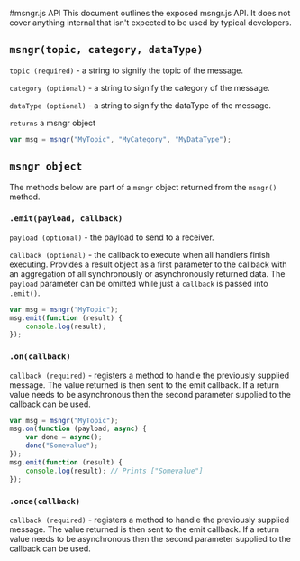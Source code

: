 #msngr.js API
This document outlines the exposed msngr.js API. It does not cover anything internal that isn't expected to be used by typical developers.

## ```msngr(topic, category, dataType)```
```topic (required)``` - a string to signify the topic of the message.

```category (optional)``` - a string to signify the category of the message.

```dataType (optional)``` - a string to signify the dataType of the message.

```returns``` a msngr object

```javascript
var msg = msngr("MyTopic", "MyCategory", "MyDataType");
```

## ```msngr object```
The methods below are part of a ```msngr``` object returned from the ```msngr()``` method.

### ```.emit(payload, callback)```
```payload (optional)``` - the payload to send to a receiver.

```callback (optional)``` - the callback to execute when all handlers finish executing. Provides a result object as a first parameter to the callback with an aggregation of all synchronously or asynchronously returned data. The ```payload``` parameter can be omitted while just a ```callback``` is passed into ```.emit()```.

```javascript
var msg = msngr("MyTopic");
msg.emit(function (result) {
    console.log(result);
});
```

### ```.on(callback)```
```callback (required)``` - registers a method to handle the previously supplied message. The value returned is then sent to the emit callback. If a return value needs to be asynchronous then the second parameter supplied to the callback can be used.

```javascript
var msg = msngr("MyTopic");
msg.on(function (payload, async) {
    var done = async();
    done("Somevalue");
});
msg.emit(function (result) {
    console.log(result); // Prints ["Somevalue"]
});
```

### ```.once(callback)```
```callback (required)``` - registers a method to handle the previously supplied message. The value returned is then sent to the emit callback. If a return value needs to be asynchronous then the second parameter supplied to the callback can be used.
